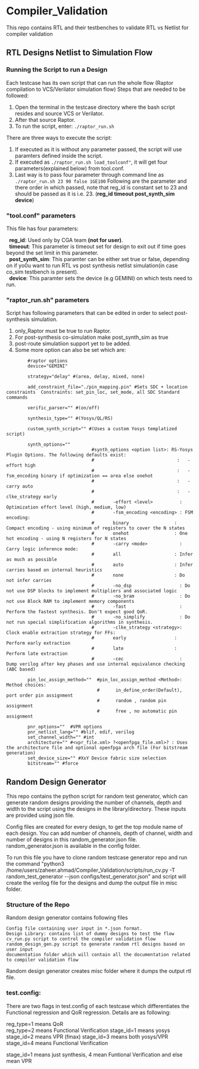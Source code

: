 # Compiler_Validation
This repo contains RTL and their testbenches to validate RTL vs Netlist for compiler validation

## RTL Designs Netlist to Simulation Flow

### Running the Script to run a Design

Each testcase has its own script that can run the whole flow (Raptor compilation to VCS/Verilator simulation flow) Steps that are needed to be followed:

1. Open the terminal in the testcase directory where the bash script resides and source VCS or Verilator.
2. After that source Raptor.
3. To run the script, enter: `./raptor_run.sh`

There are three ways to execute the script:

1. If executed as it is without any parameter passed, the script will use paramters defined inside the script.
2. If executed as ```./raptor_run.sh load_toolconf"```, it will get four parameters(explained below) from tool.conf.
3. Last way is to pass four parameter through command line as ```./raptor_run.sh 23 90 false 1GE100``` Following are the parameter and there order in which passed, note that reg_id is constant set to 23 and should be passed as it is i.e. 23. (**reg_id timeout post_synth_sim device**)

### "tool.conf" parameters

This file has four parameters:

&nbsp;&nbsp;**reg_id**: Used only by CGA team **(not for user)**.   
&nbsp;&nbsp;**timeout**: This parameter is timeout set for design to exit out if time goes beyond the set limit in this parameter.   
&nbsp;&nbsp;**post_synth_sim**: This paramter can be either set true or false, depending on if yo0u want to run RTL vs post synthesis netlist simulation(in case co_sim testbench is present).   
&nbsp;&nbsp;**device**: This paramter sets the device (e.g GEMINI) on which tests need to run.

### "raptor_run.sh" parameters

Script has following parameters that can be edited in order to select post-synthesis simulation.
1. only_Raptor must be true to run Raptor.
2. For post-synthesis co-simulation make post_synth_sim as true
3. post-route simulatiion support yet to be added.
4. Some more option can also be set which are:
```
        #raptor options
        device="GEMINI"

        strategy="delay" #(area, delay, mixed, none) 

        add_constraint_file="./pin_mapping.pin" #Sets SDC + location constraints  Constraints: set_pin_loc, set_mode, all SDC Standard commands

        verific_parser="" #(on/off)

        synthesis_type="" #(Yosys/QL/RS)

        custom_synth_script="" #(Uses a custom Yosys templatized script)

        synth_options=""
                                #synth_options <option list>: RS-Yosys Plugin Options. The following defaults exist:
                                #                               :   -effort high
                                #                               :   -fsm_encoding binary if optimization == area else onehot
                                #                               :   -carry auto
                                #                               :   -clke_strategy early
                                #       -effort <level>          : Optimization effort level (high, medium, low)
                                #       -fsm_encoding <encoding> : FSM encoding:
                                #       binary                 : Compact encoding - using minimum of registers to cover the N states
                                #       onehot                 : One hot encoding - using N registers for N states
                                #       -carry <mode>            : Carry logic inference mode:
                                #       all                    : Infer as much as possible
                                #       auto                   : Infer carries based on internal heuristics
                                #       none                   : Do not infer carries
                                #       -no_dsp                  : Do not use DSP blocks to implement multipliers and associated logic
                                #       -no_bram                 : Do not use Block RAM to implement memory components
                                #       -fast                    : Perform the fastest synthesis. Don't expect good QoR.
                                #       -no_simplify             : Do not run special simplification algorithms in synthesis. 
                                #       -clke_strategy <strategy>: Clock enable extraction strategy for FFs:
                                #       early                  : Perform early extraction
                                #       late                   : Perform late extraction
                                #       -cec                     : Dump verilog after key phases and use internal equivalence checking (ABC based)

        pin_loc_assign_method=""  #pin_loc_assign_method <Method>: Method choices:
                                  #      in_define_order(Default), port order pin assignment
                                  #      random , random pin assignment
                                  #      free , no automatic pin assignment

        pnr_options=""  #VPR options
        pnr_netlist_lang="" #blif, edif, verilog
        set_channel_width="" #int
        architecture="" #<vpr_file.xml> ?<openfpga_file.xml>? : Uses the architecture file and optional openfpga arch file (For bitstream generation)
        set_device_size="" #XxY Device fabric size selection
        bitstream="" #force
```


## Random Design Generator
This repo contains the python script for random test generator, which can generate random designs providing the number of channels, depth and width to the script using the designs in the library/directory. These inputs are provided using json file.

Config files are created for every design, to get the top module name of each design. You can add number of channels, depth of channel, width and number of designs in this random_generator.json file. random_generator.json is available in the config folder.

To run this file you have to clone random testcase generator repo and run the command "python3 /home/users/zaheer.ahmad/Compiler_Validation/scripts/run_cv.py -T random_test_generator --json configs/test_generator.json" and script will create the verilog file for the designs and dump the output file in misc folder.

### Structure of the Repo

Random design generator contains following files

    Config file containing user input in *.json format.
    Design Library: contains list of dummy designs to test the flow
    cv_run.py script to control the compiler validation flow
    random_design_gen.py script to generate random rtl designs based on user input
    documentation folder which will contain all the documentation related to compiler validation flow

Random design generator creates misc folder where it dumps the output rtl file.

### test.config:

There are two flags in test.config of each testcase which differentiates the Functional regression and QoR regression. Details are as following:

reg_type=1   means QoR   
reg_type=2   means Functional Verification
stage_id=1   means yosys
stage_id=2   means VPR (fmax)
stage_id=3   means both yosys/VPR
stage_id=4   means Functional Verification

stage_id=1 means just synthesis, 4 mean Funtional Verification and else mean VPR

